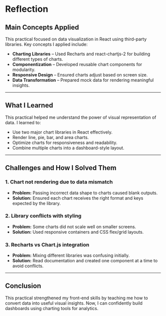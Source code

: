 # Reflection

## Main Concepts Applied

This practical focused on data visualization in React using third-party libraries. Key concepts I applied include:

- **Charting Libraries** – Used Recharts and react-chartjs-2 for building different types of charts.
- **Componentization** – Developed reusable chart components for modularity.
- **Responsive Design** – Ensured charts adjust based on screen size.
- **Data Transformation** – Prepared mock data for rendering meaningful insights.

---

## What I Learned

This practical helped me understand the power of visual representation of data. I learned to:

- Use two major chart libraries in React effectively.
- Render line, pie, bar, and area charts.
- Optimize charts for responsiveness and readability.
- Combine multiple charts into a dashboard-style layout.

---

## Challenges and How I Solved Them

### 1. Chart not rendering due to data mismatch
- **Problem:** Passing incorrect data shape to charts caused blank outputs.
- **Solution:** Ensured each chart receives the right format and keys expected by the library.

### 2. Library conflicts with styling
- **Problem:** Some charts did not scale well on smaller screens.
- **Solution:** Used responsive containers and CSS flex/grid layouts.

### 3. Recharts vs Chart.js integration
- **Problem:** Mixing different libraries was confusing initially.
- **Solution:** Read documentation and created one component at a time to avoid conflicts.

---

## Conclusion

This practical strengthened my front-end skills by teaching me how to convert data into useful visual insights. Now, I can confidently build dashboards using charting tools for analytics.

